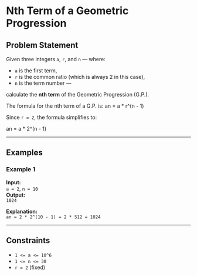 # Nth Term of a Geometric Progression

## Problem Statement

Given three integers `a`, `r`, and `n` — where:

- `a` is the first term,
- `r` is the common ratio (which is always 2 in this case),
- `n` is the term number —

calculate the **nth term** of the Geometric Progression (G.P.).

The formula for the nth term of a G.P. is:
an = a * r^(n - 1)

Since `r = 2`, the formula simplifies to:

an = a * 2^(n - 1)

---

## Examples

### Example 1

**Input:**  
`a = 2`, `n = 10`  
**Output:**  
`1024`  

**Explanation:**  
`an = 2 * 2^(10 - 1) = 2 * 512 = 1024`

---

## Constraints

- `1 <= a <= 10^6`  
- `1 <= n <= 30`  
- `r = 2` (fixed)
